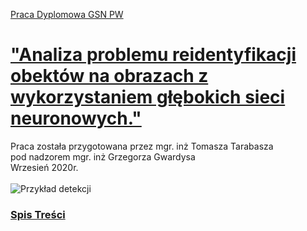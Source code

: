 [Praca Dyplomowa GSN PW](notebooks/Praca_Dyplomowa_Tomasz_Tarabasz.ipynb)
# ["Analiza problemu reidentyfikacji obektów na obrazach z wykorzystaniem głębokich sieci neuronowych."](notebooks/Praca_Dyplomowa_Tomasz_Tarabasz.ipynb)

Praca została przygotowana przez mgr. inż Tomasza Tarabasza<br>
pod nadzorem mgr. inż Grzegorza Gwardysa<br>
Wrzesień 2020r.
<br><br>
![Przykład detekcji](https://github.com/DarekGit/FACES_DNN/blob/master/Figures/Smieszna%20detekcja.png)


<!--NAVIGATION-->
### [Spis Treści](https://github.com/tomektarabasz/Praca_Dyplomowa_Tomasz_Tarabasz/notebooks/Praca_Dyplomowa_Tomasz_Tarabasz.ipynb)
